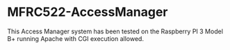 # MFRC522-AccessManager

This Access Manager system has been tested on the Raspberry PI 3 Model B+ running Apache with CGI execution allowed.



